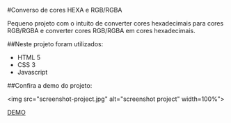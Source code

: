 #Converso de cores HEXA e RGB/RGBA

Pequeno projeto com o intuito de converter cores hexadecimais para cores RGB/RGBA e converter cores RGB/RGBA em cores hexadecimais.

##Neste projeto foram utilizados:

 - HTML 5
 - CSS 3
 - Javascript

##Confira a demo do projeto:

<img src="screenshot-project.jpg" alt="screenshot project" width=100%">

<a href="https://thailoeduardo.github.io/color-conversion/"> DEMO </a>